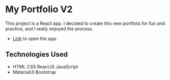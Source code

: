 # My Portfolio V2

This project is a React app. I decided to create this new portfolio for fun and practice, and I really enjoyed the process.

- [Link](https://dnocentini.github.io/p.v2/) to open the app.

## Technologies Used 

- HTML CSS ReactJS JavaScript
- MaterialUI Bootstrap
